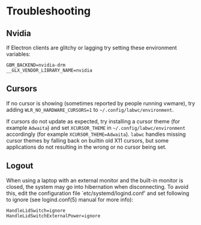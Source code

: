 # Troubleshooting

## Nvidia

If Electron clients are glitchy or lagging try setting these environment
variables:

```
GBM_BACKEND=nvidia-drm
__GLX_VENDOR_LIBRARY_NAME=nvidia
```

## Cursors

If no cursor is showing (sometimes reported by people running vwmare), try
adding `WLR_NO_HARDWARE_CURSORS=1` to `~/.config/labwc/environment`.

If cursors do not update as expected, try installing a cursor theme (for
example `Adwaita`) and set `XCURSOR_THEME` in `~/.config/labwc/environment`
accordingly (for example `XCURSOR_THEME=Adwaita`).  `labwc` handles missing
cursor themes by falling back on builtin old X11 cursors, but some applications
do not resulting in the wrong or no cursor being set.

## Logout

When using a laptop with an external monitor and the built-in monitor is closed,
the system may go into hibernation when disconnecting. To avoid this, edit the
configuration file `etc/systemd/logind.conf' and set following to ignore (see
logind.conf(5) manual for more info):

```
HandleLidSwitch=ignore
HandleLidSwitchExternalPower=ignore
```
